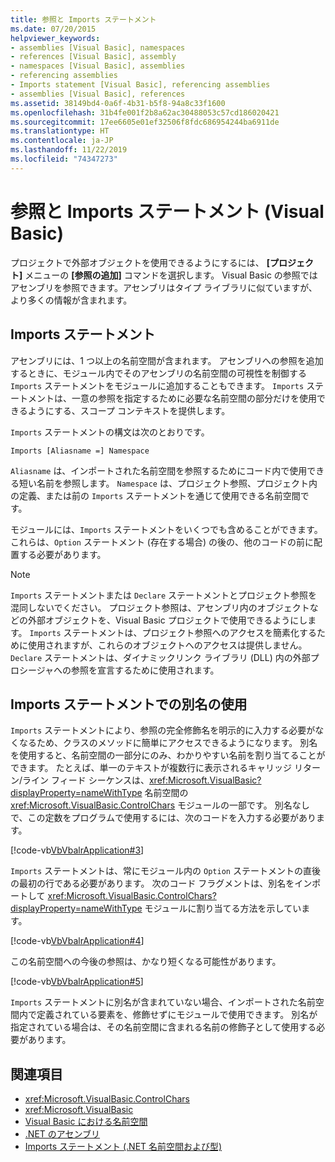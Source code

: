 ```yaml
---
title: 参照と Imports ステートメント
ms.date: 07/20/2015
helpviewer_keywords:
- assemblies [Visual Basic], namespaces
- references [Visual Basic], assembly
- namespaces [Visual Basic], assemblies
- referencing assemblies
- Imports statement [Visual Basic], referencing assemblies
- assemblies [Visual Basic], references
ms.assetid: 38149bd4-0a6f-4b31-b5f8-94a8c33f1600
ms.openlocfilehash: 31b4fe001f2b8a62ac30488053c57cd186020421
ms.sourcegitcommit: 17ee6605e01ef32506f8fdc686954244ba6911de
ms.translationtype: HT
ms.contentlocale: ja-JP
ms.lasthandoff: 11/22/2019
ms.locfileid: "74347273"
---
```

# <a name="references-and-the-imports-statement-visual-basic"></a>参照と Imports ステートメント (Visual Basic)
プロジェクトで外部オブジェクトを使用できるようにするには、 **[プロジェクト]** メニューの **[参照の追加]** コマンドを選択します。 Visual Basic の参照ではアセンブリを参照できます。アセンブリはタイプ ライブラリに似ていますが、より多くの情報が含まれます。  
  
## <a name="the-imports-statement"></a>Imports ステートメント  
 アセンブリには、1 つ以上の名前空間が含まれます。 アセンブリへの参照を追加するときに、モジュール内でそのアセンブリの名前空間の可視性を制御する `Imports` ステートメントをモジュールに追加することもできます。 `Imports` ステートメントは、一意の参照を指定するために必要な名前空間の部分だけを使用できるようにする、スコープ コンテキストを提供します。  
  
 `Imports` ステートメントの構文は次のとおりです。  
  
 `Imports [Aliasname =] Namespace`  
  
 `Aliasname` は、インポートされた名前空間を参照するためにコード内で使用できる短い名前を参照します。 `Namespace` は、プロジェクト参照、プロジェクト内の定義、または前の `Imports` ステートメントを通じて使用できる名前空間です。  
  
 モジュールには、`Imports` ステートメントをいくつでも含めることができます。 これらは、`Option` ステートメント (存在する場合) の後の、他のコードの前に配置する必要があります。  
  
> [!NOTE]
> `Imports` ステートメントまたは `Declare` ステートメントとプロジェクト参照を混同しないでください。 プロジェクト参照は、アセンブリ内のオブジェクトなどの外部オブジェクトを、Visual Basic プロジェクトで使用できるようにします。 `Imports` ステートメントは、プロジェクト参照へのアクセスを簡素化するために使用されますが、これらのオブジェクトへのアクセスは提供しません。 `Declare` ステートメントは、ダイナミックリンク ライブラリ (DLL) 内の外部プロシージャへの参照を宣言するために使用されます。  
  
## <a name="using-aliases-with-the-imports-statement"></a>Imports ステートメントでの別名の使用  
 `Imports` ステートメントにより、参照の完全修飾名を明示的に入力する必要がなくなるため、クラスのメソッドに簡単にアクセスできるようになります。 別名を使用すると、名前空間の一部分にのみ、わかりやすい名前を割り当てることができます。 たとえば、単一のテキストが複数行に表示されるキャリッジ リターン/ライン フィード シーケンスは、<xref:Microsoft.VisualBasic?displayProperty=nameWithType> 名前空間の <xref:Microsoft.VisualBasic.ControlChars> モジュールの一部です。 別名なしで、この定数をプログラムで使用するには、次のコードを入力する必要があります。  
  
 [!code-vb[VbVbalrApplication#3](~/samples/snippets/visualbasic/VS_Snippets_VBCSharp/VbVbalrApplication/VB/Class1.vb#3)]  
  
 `Imports` ステートメントは、常にモジュール内の `Option` ステートメントの直後の最初の行である必要があります。 次のコード フラグメントは、別名をインポートして <xref:Microsoft.VisualBasic.ControlChars?displayProperty=nameWithType> モジュールに割り当てる方法を示しています。  
  
 [!code-vb[VbVbalrApplication#4](~/samples/snippets/visualbasic/VS_Snippets_VBCSharp/VbVbalrApplication/VB/Class1.vb#4)]  
  
 この名前空間への今後の参照は、かなり短くなる可能性があります。  
  
 [!code-vb[VbVbalrApplication#5](~/samples/snippets/visualbasic/VS_Snippets_VBCSharp/VbVbalrApplication/VB/Class1.vb#5)]  
  
 `Imports` ステートメントに別名が含まれていない場合、インポートされた名前空間内で定義されている要素を、修飾せずにモジュールで使用できます。 別名が指定されている場合は、その名前空間に含まれる名前の修飾子として使用する必要があります。  
  
## <a name="see-also"></a>関連項目

- <xref:Microsoft.VisualBasic.ControlChars>
- <xref:Microsoft.VisualBasic>
- [Visual Basic における名前空間](namespaces.md)
- [.NET のアセンブリ](../../../standard/assembly/index.md)
- [Imports ステートメント (.NET 名前空間および型)](../../language-reference/statements/imports-statement-net-namespace-and-type.md)
